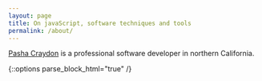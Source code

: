 ```yaml
---
layout: page
title: On javaScript, software techniques and tools
permalink: /about/
---
```


<a href="https://twitter.com/pashasc">Pasha Craydon</a> is a professional software developer in northern California.

{::options parse_block_html="true" /}
